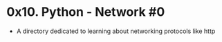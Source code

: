 # 0x10. Python - Network #0
- A directory dedicated to learning about networking protocols like http
